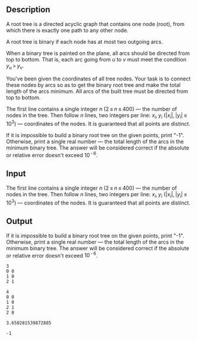 ## Description

<div><p>A root tree is a directed acyclic graph that contains one node (root), from which there is exactly one path to any other node.</p><p>A root tree is binary if each node has at most two outgoing arcs.</p><p>When a binary tree is painted on the plane, all arcs should be directed from top to bottom. That is, each arc going from <span class="tex-span"><i>u</i></span> to <span class="tex-span"><i>v</i></span> must meet the condition <span class="tex-span"><i>y</i><sub class="lower-index"><i>u</i></sub> &gt; <i>y</i><sub class="lower-index"><i>v</i></sub></span>.</p><p>You've been given the coordinates of all tree nodes. Your task is to connect these nodes by arcs so as to get the binary root tree and make the total length of the arcs minimum. All arcs of the built tree must be directed from top to bottom.</p></div><div class="input-specification"><p>The first line contains a single integer <span class="tex-span"><i>n</i></span> (<span class="tex-span">2 ≤ <i>n</i> ≤ 400</span>) — the number of nodes in the tree. Then follow <span class="tex-span"><i>n</i></span> lines, two integers per line: <span class="tex-span"><i>x</i><sub class="lower-index"><i>i</i></sub>, <i>y</i><sub class="lower-index"><i>i</i></sub></span> (<span class="tex-span">|<i>x</i><sub class="lower-index"><i>i</i></sub>|, |<i>y</i><sub class="lower-index"><i>i</i></sub>| ≤ 10<sup class="upper-index">3</sup></span>) — coordinates of the nodes. It is guaranteed that all points are distinct.</p></div><div class="output-specification"><p>If it is impossible to build a binary root tree on the given points, print "<span class="tex-font-style-tt">-1</span>". Otherwise, print a single real number — the total length of the arcs in the minimum binary tree. The answer will be considered correct if the absolute or relative error doesn't exceed <span class="tex-span">10<sup class="upper-index"> - 6</sup></span>. </p></div>

## Input

<p>The first line contains a single integer <span class="tex-span"><i>n</i></span> (<span class="tex-span">2 ≤ <i>n</i> ≤ 400</span>) — the number of nodes in the tree. Then follow <span class="tex-span"><i>n</i></span> lines, two integers per line: <span class="tex-span"><i>x</i><sub class="lower-index"><i>i</i></sub>, <i>y</i><sub class="lower-index"><i>i</i></sub></span> (<span class="tex-span">|<i>x</i><sub class="lower-index"><i>i</i></sub>|, |<i>y</i><sub class="lower-index"><i>i</i></sub>| ≤ 10<sup class="upper-index">3</sup></span>) — coordinates of the nodes. It is guaranteed that all points are distinct.</p>

## Output

<p>If it is impossible to build a binary root tree on the given points, print "<span class="tex-font-style-tt">-1</span>". Otherwise, print a single real number — the total length of the arcs in the minimum binary tree. The answer will be considered correct if the absolute or relative error doesn't exceed <span class="tex-span">10<sup class="upper-index"> - 6</sup></span>. </p>





```input1
3
0 0
1 0
2 1

```




```input2
4
0 0
1 0
2 1
2 0

```




```output1
3.650281539872885

```




```output2
-1

```


